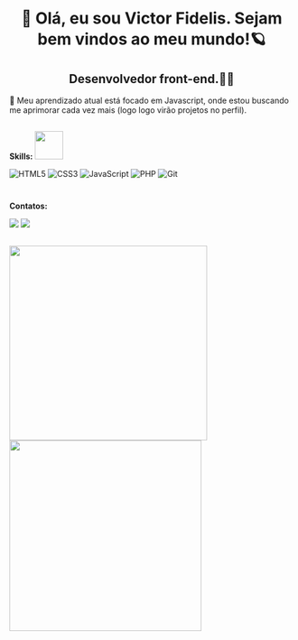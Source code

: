 <h1 align="center">👋 Olá, eu sou Victor Fidelis. Sejam bem vindos ao meu mundo!🪐</h1>
<h2 align="center">Desenvolvedor front-end.👨‍💻</h2>
          

🎯 Meu aprendizado atual está focado em Javascript, onde estou buscando me aprimorar cada vez mais (logo logo virão projetos no perfil).
##


**Skills:** <img src="https://media4.giphy.com/media/UoLt6Tm8wlSnWGfSFs/giphy.gif?cid=790b7611cff7dd7e390c4e63050dc6aecfcf494b7b7adda8&rid=giphy.gif&ct=s" height="50px"> 

![HTML5](https://img.shields.io/badge/html5-%23E34F26.svg?style=for-the-badge&logo=html5&logoColor=white)
![CSS3](https://img.shields.io/badge/css3-%231572B6.svg?style=for-the-badge&logo=css3&logoColor=white)
![JavaScript](https://img.shields.io/badge/javascript-%23323330.svg?style=for-the-badge&logo=javascript&logoColor=%23F7DF1E)
![PHP](https://img.shields.io/badge/php-%23777BB4.svg?style=for-the-badge&logo=php&logoColor=white)
![Git](https://img.shields.io/badge/git-%23F05033.svg?style=for-the-badge&logo=git&logoColor=white)

#
**Contatos:**

<div>
<a href="https://instagram.com/imvictorf" target="_blank"><img loading="lazy" src="https://img.shields.io/badge/-Instagram-%23E4405F?style=for-the-badge&logo=instagram&logoColor=white" target="_blank"></a>
<a href="https://www.linkedin.com/in/imvictorf/" target="_blank"><img loading="lazy" src="https://img.shields.io/badge/-LinkedIn-%230077B5?style=for-the-badge&logo=linkedin&logoColor=white" target="_blank"></a>   
</div>

##

<div>
<a href="https://github.com/Imvictorf">
<img loading="lazy" height="345em" width="350em" src="https://github-readme-stats.vercel.app/api/top-langs/?username=Imvictorf&layout=compact&langs_count=7&theme=dracula"/> 
<img loading="lazy" height="338em" width="340em" src="https://github-readme-stats.vercel.app/api?username=Imvictorf&show_icons=true&theme=dracula&include_all_commits=true&count_private=true"/>
</div>
